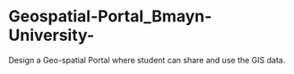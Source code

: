 # Geospatial-Portal_Bmayn-University-
Design a Geo-spatial Portal where student can share and use the GIS data. 

